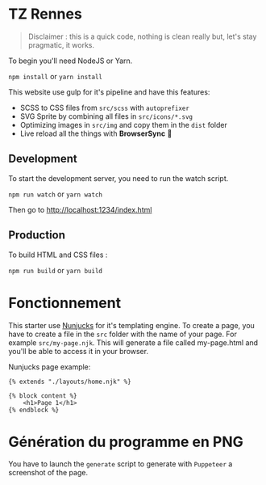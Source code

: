 # TZ Rennes

> Disclaimer : this is a quick code, nothing is clean really but, let's stay pragmatic, it works.

To begin you'll need NodeJS or Yarn.

`npm install` or `yarn install`

This website use gulp for it's pipeline and have this features:

- SCSS to CSS files from `src/scss` with `autoprefixer`
- SVG Sprite by combining all files in `src/icons/*.svg`
- Optimizing images in `src/img` and copy them in the `dist` folder
- Live reload all the things with **BrowserSync** 🚀

## Development

To start the development server, you need to run the watch script.

`npm run watch` or `yarn watch`

Then go to [http://localhost:1234/index.html](http://localhost:1234/index.html)

## Production

To build HTML and CSS files :

`npm run build` or `yarn build`

# Fonctionnement

This starter use [Nunjucks](https://mozilla.github.io/nunjucks/) for it's templating engine. To create a page, you have to create a file in the `src` folder with the name of your page. For example `src/my-page.njk`. This will generate a file called my-page.html and you'll be able to access it in your browser.

Nunjucks page example:

```nunjucks
{% extends "./layouts/home.njk" %}

{% block content %}
    <h1>Page 1</h1>
{% endblock %}
```

# Génération du programme en PNG

You have to launch the `generate` script to generate with `Puppeteer` a screenshot of the page.
